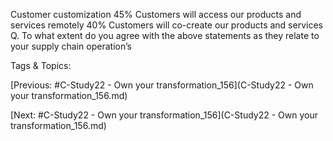 Customer 
customization
45%  Customers will access our products and services remotely
40% Customers will co-create our products and services
Q. To what extent do you agree with the above statements as they relate to your supply chain operation’s 

   Tags & Topics:
   

[Previous: #C-Study22 - Own your transformation_156](C-Study22 - Own your transformation_156.md)

[Next: #C-Study22 - Own your transformation_156](C-Study22 - Own your transformation_156.md)